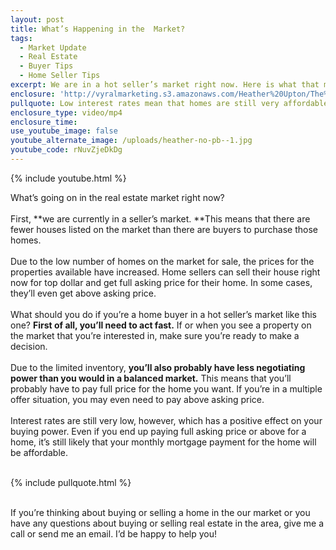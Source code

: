 ```yaml
---
layout: post
title: What’s Happening in the  Market?
tags:
  - Market Update
  - Real Estate
  - Buyer Tips
  - Home Seller Tips
excerpt: We are in a hot seller’s market right now. Here is what that means for home buyers and sellers.
enclosure: 'http://vyralmarketing.s3.amazonaws.com/Heather%20Upton/The%20Real%20Estate%20Pros-%20Whats%20Happening%20in%20the%20our%20local%20real%20estate%20Market%253F.mp4'
pullquote: Low interest rates mean that homes are still very affordable.
enclosure_type: video/mp4
enclosure_time:
use_youtube_image: false
youtube_alternate_image: /uploads/heather-no-pb--1.jpg
youtube_code: rNuvZjeDkDg
---
```



{% include youtube.html %}

What’s going on in the real estate market right now?
<br>
<br>First, **we are currently in a seller’s market.&nbsp;**This means that there are fewer houses listed on the market than there are buyers to purchase those homes.
<br>
<br>Due to the low number of homes on the market for sale, the prices for the properties available have increased. Home sellers can sell their house right now for top dollar and get full asking price for their home. In some cases, they’ll even get above asking price.
<br>
<br>What should you do if you’re a home buyer in a hot seller’s market like this one? **First of all, you’ll need to act fast.** If or when you see a property on the market that you’re interested in, make sure you’re ready to make a decision.
<br>
<br>Due to the limited inventory, **you’ll also probably have less negotiating power than you would in a balanced market.** This means that you’ll probably have to pay full price for the home you want. If you’re in a multiple offer situation, you may even need to pay above asking price.
<br>
<br>Interest rates are still very low, however, which has a positive effect on your buying power. Even if you end up paying full asking price or above for a home, it’s still likely that your monthly mortgage payment for the home will be affordable.

<br>{% include pullquote.html %}

<br>If you’re thinking about buying or selling a home in the our market or you have any questions about buying or selling real estate in the area, give me a call or send me an email. I’d be happy to help you!